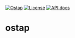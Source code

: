 [![Ostap][1]][2]
[![License](https://img.shields.io/badge/license-LGPL-blue)](https://github.com/JetBrains-Research/spla/blob/master/LICENSE.md)
[![API docs](https://img.shields.io/badge/API-documentation-yellowgreen)](https://PLTools.github.io/ostap/api/)


[1]:  https://github.com/PLTools/ostap/actions/workflows/master.yml/badge.svg
[2]:  https://github.com/PLTools/ostap/actions



# ostap

